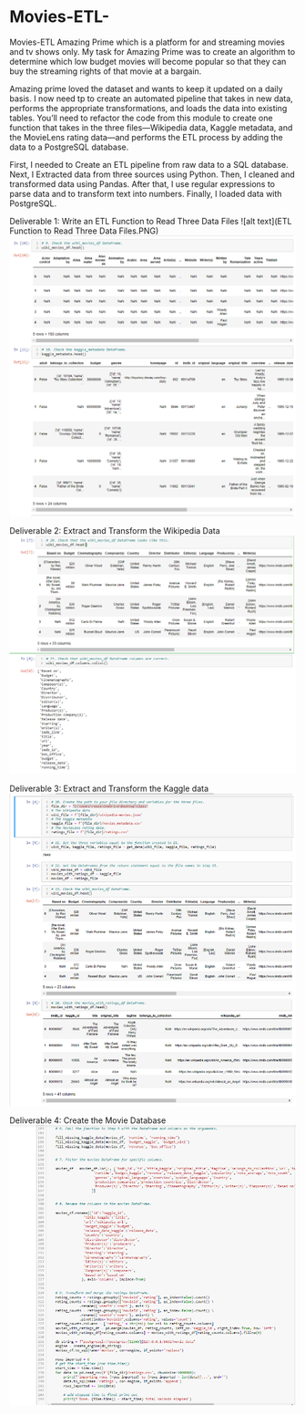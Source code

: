 # Movies-ETL-
Movies-ETL 
Amazing Prime which is a platform for and streaming movies and tv shows only.  My task for Amazing Prime was to create an algorithm to determine which low budget movies will become popular so that they can buy the streaming rights of that movie at a bargain.  

Amazing prime loved the dataset and wants to keep it updated on a daily basis. I now need tp to create an automated pipeline that takes in new data, performs the appropriate transformations, and loads the data into existing tables. You’ll need to refactor the code from this module to create one function that takes in the three files—Wikipedia data, Kaggle metadata, and the MovieLens rating data—and performs the ETL process by adding the data to a PostgreSQL database.

First, I needed to Create an ETL pipeline from raw data to a SQL database.
Next, I Extracted data from three sources using Python.
Then, I cleaned and transformed data using Pandas.
After that, I use regular expressions to parse data and to transform text into numbers.
Finally, I loaded data with PostgreSQL.

Deliverable 1: Write an ETL Function to Read Three Data Files
![alt text](ETL Function to Read Three Data Files.PNG)
![alt text](Wiki_and_Kaggle_data_before_tranform.PNG)

Deliverable 2: Extract and Transform the Wikipedia Data
![alt text](Wikipedia_Data.PNG)

Deliverable 3: Extract and Transform the Kaggle data
![alt text](Kaggle_df.PNG)

Deliverable 4: Create the Movie Database
![alt text](SQLdatabase.PNG)
